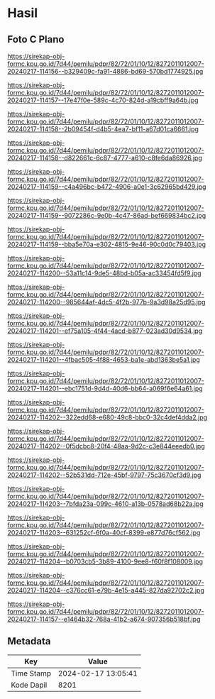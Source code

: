 # Hasil

## Foto C Plano

https://sirekap-obj-formc.kpu.go.id/7d44/pemilu/pdpr/82/72/01/10/12/8272011012007-20240217-114156--b329409c-fa91-4886-bd69-570bd1774925.jpg

https://sirekap-obj-formc.kpu.go.id/7d44/pemilu/pdpr/82/72/01/10/12/8272011012007-20240217-114157--17e47f0e-589c-4c70-824d-a19cbff9a64b.jpg

https://sirekap-obj-formc.kpu.go.id/7d44/pemilu/pdpr/82/72/01/10/12/8272011012007-20240217-114158--2b09454f-d4b5-4ea7-bf11-a67d01ca6661.jpg

https://sirekap-obj-formc.kpu.go.id/7d44/pemilu/pdpr/82/72/01/10/12/8272011012007-20240217-114158--d822661c-6c87-4777-a610-c8fe6da86926.jpg

https://sirekap-obj-formc.kpu.go.id/7d44/pemilu/pdpr/82/72/01/10/12/8272011012007-20240217-114159--c4a496bc-b472-4906-a0e1-3c62965bd429.jpg

https://sirekap-obj-formc.kpu.go.id/7d44/pemilu/pdpr/82/72/01/10/12/8272011012007-20240217-114159--9072286c-9e0b-4c47-86ad-bef669834bc2.jpg

https://sirekap-obj-formc.kpu.go.id/7d44/pemilu/pdpr/82/72/01/10/12/8272011012007-20240217-114159--bba5e70a-e302-4815-9e46-90c0d0c79403.jpg

https://sirekap-obj-formc.kpu.go.id/7d44/pemilu/pdpr/82/72/01/10/12/8272011012007-20240217-114200--53a11c14-9de5-48bd-b05a-ac33454fd5f9.jpg

https://sirekap-obj-formc.kpu.go.id/7d44/pemilu/pdpr/82/72/01/10/12/8272011012007-20240217-114200--985644af-4dc5-4f2b-977b-9a3d98a25d95.jpg

https://sirekap-obj-formc.kpu.go.id/7d44/pemilu/pdpr/82/72/01/10/12/8272011012007-20240217-114201--ef75a105-4f44-4acd-b877-023ad30d9534.jpg

https://sirekap-obj-formc.kpu.go.id/7d44/pemilu/pdpr/82/72/01/10/12/8272011012007-20240217-114201--4fbac505-4f88-4653-ba1e-abd1363be5a1.jpg

https://sirekap-obj-formc.kpu.go.id/7d44/pemilu/pdpr/82/72/01/10/12/8272011012007-20240217-114201--ebc1751d-9d4d-40d6-bb64-a069f6e64a61.jpg

https://sirekap-obj-formc.kpu.go.id/7d44/pemilu/pdpr/82/72/01/10/12/8272011012007-20240217-114202--322edd68-e680-49c8-bbc0-32c4def4dda2.jpg

https://sirekap-obj-formc.kpu.go.id/7d44/pemilu/pdpr/82/72/01/10/12/8272011012007-20240217-114202--0f5dcbc8-20f4-48aa-9d2c-c3e844eeedb0.jpg

https://sirekap-obj-formc.kpu.go.id/7d44/pemilu/pdpr/82/72/01/10/12/8272011012007-20240217-114202--52b531dd-712e-45bf-9797-75c3670cf3d9.jpg

https://sirekap-obj-formc.kpu.go.id/7d44/pemilu/pdpr/82/72/01/10/12/8272011012007-20240217-114203--7bfda23a-099c-4610-a13b-0578ad68b22a.jpg

https://sirekap-obj-formc.kpu.go.id/7d44/pemilu/pdpr/82/72/01/10/12/8272011012007-20240217-114203--631252cf-6f0a-40cf-8399-e877d76cf562.jpg

https://sirekap-obj-formc.kpu.go.id/7d44/pemilu/pdpr/82/72/01/10/12/8272011012007-20240217-114204--b0703cb5-3b89-4100-9ee8-f60f8f108009.jpg

https://sirekap-obj-formc.kpu.go.id/7d44/pemilu/pdpr/82/72/01/10/12/8272011012007-20240217-114204--c376cc61-e79b-4e15-a445-827da92702c2.jpg

https://sirekap-obj-formc.kpu.go.id/7d44/pemilu/pdpr/82/72/01/10/12/8272011012007-20240217-114157--e1464b32-768a-41b2-a674-907356b518bf.jpg


## Metadata

| Key        | Value               |
| ---------- | ------------------- |
| Time Stamp | 2024-02-17 13:05:41 |
| Kode Dapil | 8201                |



